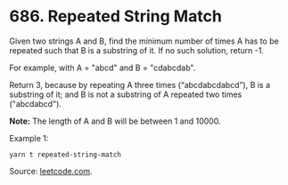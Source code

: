 # 686. Repeated String Match

Given two strings A and B, find the minimum number of times A has to be repeated such that B is a substring of it. If no such solution, return -1.

For example, with A = "abcd" and B = "cdabcdab".

Return 3, because by repeating A three times (“abcdabcdabcd”), B is a substring of it; and B is not a substring of A repeated two times ("abcdabcd").

**Note:**
The length of A and B will be between 1 and 10000.

Example 1:

```
yarn t repeated-string-match
```

Source: [leetcode.com](https://leetcode.com/problems/repeated-string-match/).
